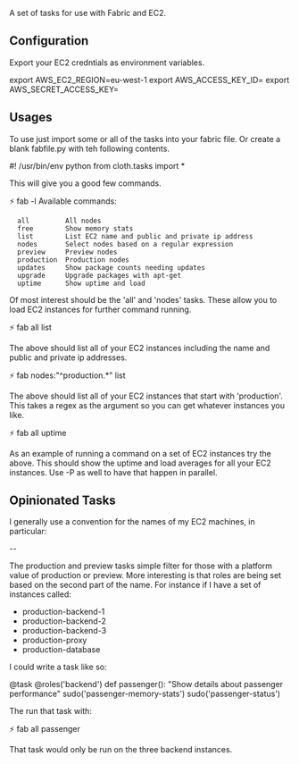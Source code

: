 A set of tasks for use with Fabric and EC2.

## Configuration

Export your EC2 credntials as environment variables.

  export AWS_EC2_REGION=eu-west-1
  export AWS_ACCESS_KEY_ID=<your-access-key>
  export AWS_SECRET_ACCESS_KEY=<your-secret-key>

## Usages

To use just import some or all of the tasks into your fabric file. Or
create a blank fabfile.py with teh following contents.

  #! /usr/bin/env python
  from cloth.tasks import *

This will give you a good few commands.

  ⚡ fab -l
  Available commands:

      all         All nodes
      free        Show memory stats
      list        List EC2 name and public and private ip address
      nodes       Select nodes based on a regular expression
      preview     Preview nodes
      production  Production nodes
      updates     Show package counts needing updates
      upgrade     Upgrade packages with apt-get
      uptime      Show uptime and load

Of most interest should be the 'all' and 'nodes' tasks. These allow you
to load EC2 instances for further command running.

  ⚡ fab all list

The above should list all of your EC2 instances including the name and
public and private ip addresses.


  ⚡ fab nodes:"^production.*" list

The above should list all of your EC2 instances that start with
'production'. This takes a regex as the argument so you can get whatever
instances you like.


  ⚡ fab all uptime

As an example of running a command on a set of EC2 instances try the
above. This should show the uptime and load averages for all your EC2
instances. Use -P as well to have that happen in parallel.


## Opinionated Tasks

I generally use a convention for the names of my EC2 machines, in
particular:

  <platform>-<role>-<unique-identifier>

The production and preview tasks simple filter for those with a platform
value of production or preview. More interesting is that roles are being
set based on the second part of the name. For instance if I have a set
of instances called:

* production-backend-1
* production-backend-2
* production-backend-3
* production-proxy
* production-database

I could write a task like so:

  @task
  @roles('backend')
  def passenger():
      "Show details about passenger performance"
      sudo('passenger-memory-stats')
      sudo('passenger-status')

The run that task with:

  ⚡ fab all passenger

That task would only be run on the three backend instances.

